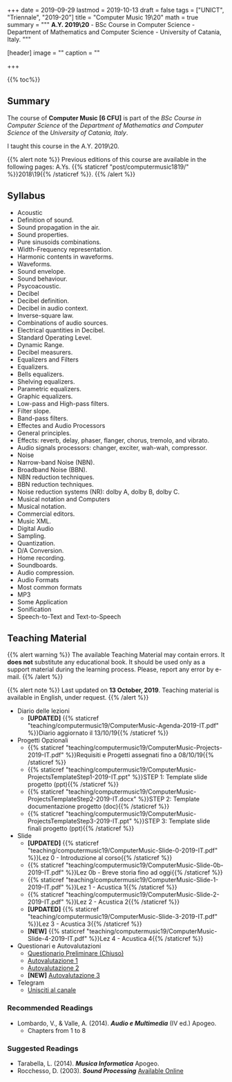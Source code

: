 +++
date = 2019-09-29
lastmod = 2019-10-13
draft = false
tags = ["UNICT", "Triennale", "2019-20"]
title = "Computer Music 19\\20"
math = true
summary = """
**A.Y. 2019\\20** - BSc Course in Computer Science - Department of Mathematics and Computer Science - University of Catania, Italy.
"""

[header]
image = ""
caption = ""

+++

{{% toc%}}

## Summary

The course of **Computer Music [6 CFU]** is part of the *BSc Course in Computer Science* of the *Department of Mathematics and Computer Science* of the *University of Catania, Italy*.

I taught this course in the A.Y. 2019\\20.

{{% alert note %}}
Previous editions of this course are available in the following pages: A.Ys. {{% staticref "post/computermusic1819/" %}}2018\\19{{% /staticref %}}.
{{% /alert %}}

## Syllabus

*	Acoustic 
  * Definition of sound.
  * Sound propagation in the air.
  * Sound properties.
  * Pure sinusoids combinations.
  * Width-Frequency representation.
  * Harmonic contents in waveforms.
  * Waveforms.
  * Sound envelope.
  * Sound behaviour.
  * Psycoacoustic.
*	Decibel 
  * Decibel definition.
  * Decibel in audio context.
  * Inverse-square law.
  * Combinations of audio sources.
  * Electrical quantities in Decibel.
  * Standard Operating Level.
  * Dynamic Range.
  * Decibel measurers.
*	Equalizers and Filters
  * Equalizers.
  * Bells equalizers.
  * Shelving equalizers.
  * Parametric equalizers.
  * Graphic equalizers.
  * Low-pass and High-pass filters.
  * Filter slope.
  * Band-pass filters.
*	Effectes and Audio Processors
  * General principles.
  * Effects: reverb, delay, phaser, flanger, chorus, tremolo, and vibrato.
  * Audio signals processors: changer, exciter, wah-wah, compressor.
*	Noise 
  * Narrow-band Noise (NBN).
  * Broadband Noise (BBN).
  * NBN reduction techniques.
  * BBN reduction techniques.
  * Noise reduction systems (NR): dolby A, dolby B, dolby C.
*	Musical notation and Computers 
  * Musical notation.
  * Commercial editors.
  * Music XML.
*	Digital Audio 
  * Sampling.
  * Quantization.
  * D/A Conversion.
  * Home recording.
  * Soundboards.
  * Audio compression.
*	Audio Formats
  * Most common formats
  * MP3
*	Some Application 
  * Sonification
  * Speech-to-Text and Text-to-Speech 


## Teaching Material

{{% alert warning %}}
The available Teaching Material may contain errors. It **does not** substitute any educational book. It should be used only as a support material during the learning process. Please, report any error by e-mail.
{{% /alert %}}

{{% alert note %}}
Last updated on **13 October, 2019**. Teaching material is available in English, under request.
{{% /alert %}}

* Diario delle lezioni
  * **[UPDATED]** {{% staticref "teaching/computermusic19/ComputerMusic-Agenda-2019-IT.pdf" %}}Diario aggiornato il 13/10/19{{% /staticref %}}
* Progetti Opzionali
  * {{% staticref "teaching/computermusic19/ComputerMusic-Projects-2019-IT.pdf" %}}Requisiti e Progetti assegnati fino a 08/10/19{{% /staticref %}}
  * {{% staticref "teaching/computermusic19/ComputerMusic-ProjectsTemplateStep1-2019-IT.ppt" %}}STEP 1: Template slide progetto (ppt){{% /staticref %}}
  * {{% staticref "teaching/computermusic19/ComputerMusic-ProjectsTemplateStep2-2019-IT.docx" %}}STEP 2: Template documentazione progetto (doc){{% /staticref %}}
  * {{% staticref "teaching/computermusic19/ComputerMusic-ProjectsTemplateStep3-2019-IT.ppt" %}}STEP 3: Template slide finali progetto (ppt){{% /staticref %}}
* Slide
  * **[UPDATED]** {{% staticref "teaching/computermusic19/ComputerMusic-Slide-0-2019-IT.pdf" %}}Lez 0 - Introduzione al corso{{% /staticref %}}
  * {{% staticref "teaching/computermusic19/ComputerMusic-Slide-0b-2019-IT.pdf" %}}Lez 0b - Breve storia fino ad oggi{{% /staticref %}}
  * {{% staticref "teaching/computermusic19/ComputerMusic-Slide-1-2019-IT.pdf" %}}Lez 1 - Acustica 1{{% /staticref %}}
  * {{% staticref "teaching/computermusic19/ComputerMusic-Slide-2-2019-IT.pdf" %}}Lez 2 - Acustica 2{{% /staticref %}}
  * **[UPDATED]** {{% staticref "teaching/computermusic19/ComputerMusic-Slide-3-2019-IT.pdf" %}}Lez 3 - Acustica 3{{% /staticref %}}
  * **[NEW]** {{% staticref "teaching/computermusic19/ComputerMusic-Slide-4-2019-IT.pdf" %}}Lez 4 - Acustica 4{{% /staticref %}}
* Questionari e Autovalutazioni
  * [Questionario Preliminare (Chiuso)](https://forms.gle/wHGiQwLP8qsWm5ji7)
  * [Autovalutazione 1](https://docs.google.com/forms/d/e/1FAIpQLSffBe9csauFtSJ648LpHCqBnXZTkiVGKjrcOdkt5gRlA6XmPw/viewform?usp=sf_link)
  * [Autovalutazione 2](https://docs.google.com/forms/d/e/1FAIpQLSfcK_5Ii3ViDwQgk1bZ4rW7Th_wWxoh_qV_7asIsAkt_CNyrQ/viewform?usp=sf_link)
  * **[NEW]** [Autovalutazione 3](https://docs.google.com/forms/d/e/1FAIpQLSerWX-qqd1cilnCvMqxPDkBeCVMAyi2FXnIsv1RmtDcr6JFSQ/viewform?usp=sf_link)
* Telegram
  * [Unisciti al canale](https://t.me/joinchat/C9f-ZFUHI3kS_cXU_QD2BA)

### Recommended Readings

* Lombardo, V., & Valle, A. (2014). _**Audio e Multimedia**_ (IV ed.) Apogeo.
  * Chapters from 1 to 8


### Suggested Readings

* Tarabella, L. (2014). _**Musica Informatica**_ Apogeo.
* Rocchesso, D. (2003). _**Sound Processing**_ [Available Online](https://ia600309.us.archive.org/13/items/IntroductionToSoundProcessing/vsp.pdf)